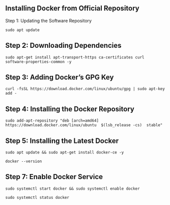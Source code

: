 ## Installing Docker from Official Repository
Step 1: Updating the Software Repository
```
sudo apt update
```
## Step 2: Downloading Dependencies
```
sudo apt-get install apt-transport-https ca-certificates curl software-properties-common -y
```
## Step 3: Adding Docker’s GPG Key
```
curl -fsSL https://download.docker.com/linux/ubuntu/gpg | sudo apt-key add -
```
## Step 4: Installing the Docker Repository
```
sudo add-apt-repository "deb [arch=amd64] https://download.docker.com/linux/ubuntu  $(lsb_release -cs)  stable"
```
## Step 5: Installing the Latest Docker
```
sudo apt update && sudo apt-get install docker-ce -y
```
```
docker --version
```
## Step 7: Enable Docker Service 
```
sudo systemctl start docker && sudo systemctl enable docker
```
```
sudo systemctl status docker
```
